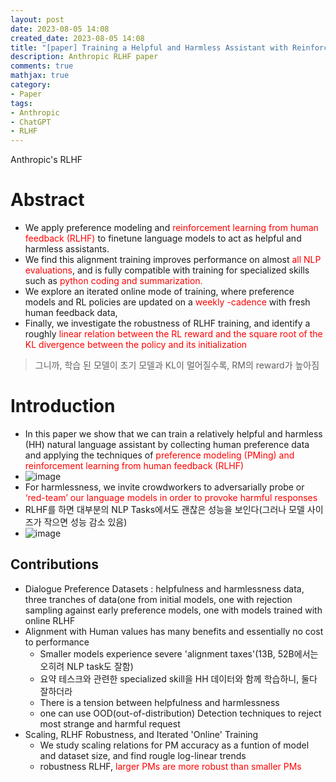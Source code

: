 ```yaml
---
layout: post
date: 2023-08-05 14:08
created_date: 2023-08-05 14:08
title: "[paper] Training a Helpful and Harmless Assistant with Reinforcement Learning from Human Feedback"
description: Anthropic RLHF paper
comments: true
mathjax: true
category:
- Paper
tags:
- Anthropic
- ChatGPT
- RLHF
---
```


Anthropic's RLHF
<!--more-->

<style>
r{color:Red}
o{color:Orange}
g{color:Green}
</style>

# Abstract
- We apply preference modeling and <r>reinforcement learning from human feedback (RLHF)</r> to finetune language models to act as helpful and harmless assistants.
- We find this alignment training improves performance on almost <r>all NLP evaluations</r>, and is fully compatible with training for specialized skills such as <r>python coding and summarization.</r>
- We explore an iterated online mode of training, where preference models and RL policies are updated on a <r>weekly -cadence</r> with fresh human feedback data, 
- Finally, we investigate the robustness of RLHF training, and identify a roughly <r>linear relation between the RL reward and the square root of the KL divergence between the policy and its initialization</r>
> 그니까, 학습 된 모델이 초기 모델과 KL이 멀어질수록, RM의 reward가 높아짐

# Introduction
- In this paper we show that we can train a relatively helpful and harmless (HH) natural language assistant by collecting human preference data and applying the techniques of <r>preference modeling (PMing) and reinforcement learning from human feedback (RLHF)</r>
- ![image](https://github.com/oglee815/oglee815.github.io/assets/18374514/b22e6aca-69f4-4b18-89f8-41fb0b9574d0)
- For harmlessness, we invite crowdworkers to adversarially probe or <r>‘red-team’ our language models in order to provoke harmful responses</r>
- RLHF를 하면 대부분의 NLP Tasks에서도 괜찮은 성능을 보인다(그러나 모델 사이즈가 작으면 성능 감소 있음)
- ![image](https://github.com/oglee815/oglee815.github.io/assets/18374514/01e70b3a-79b4-4646-9495-f55a8f4ef1ec)

## Contributions
- Dialogue Preference Datasets : helpfulness and harmlessness data, three tranches of data(one from initial models, one with rejection sampling against early preference models, one with models trained with online RLHF
- Alignment with Human values has many benefits and essentially no cost to performance
  - Smaller models experience severe 'alignment taxes'(13B, 52B에서는 오히려 NLP task도 잘함)
  - 요약 테스크와 관련한 specialized skill을 HH 데이터와 함께 학습하니, 둘다 잘하더라
  - There is a tension between helpfulness and harmlessness
  - one can use OOD(out-of-distribution) Detection techniques to reject most strange and harmful request
- Scaling, RLHF Robustness, and Iterated 'Online' Training
  - We study scaling relations for PM accuracy as a funtion of model and dataset size, and find rougle log-linear trends
  - robustness RLHF, <r>larger PMs are more robust than smaller PMs</r> 
